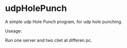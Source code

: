 udpHolePunch
============

A simple udp Hole Punch program, for udp hole punching.

Useage:

Run one server and two cliet at differen pc. 
